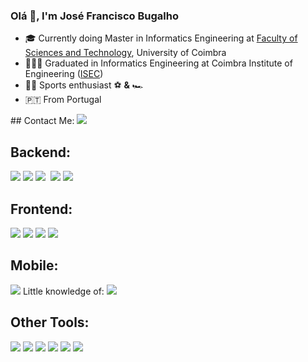 ### Olá 👋, I'm José Francisco Bugalho 

<!--
**FranciscoBugalho/FranciscoBugalho** is a ✨ _special_ ✨ repository because its `README.md` (this file) appears on your GitHub profile.
-->

- 🎓 Currently doing Master in Informatics Engineering at [Faculty of Sciences and Technology](https://www.uc.pt/en/fctuc), University of Coimbra
- 👨🏽‍🎓 Graduated in Informatics Engineering at Coimbra Institute of Engineering ([ISEC](https://www.isec.pt/EN/))
- 🚴‍♂️ Sports enthusiast ⚽ **&** 🏎️
- :portugal: From Portugal 

<div>
  ## Contact Me: <a href="https://www.linkedin.com/in/jos%C3%A9-francisco-bugalho-14137319a/" target="_blank"><img src="https://img.shields.io/badge/-LinkedIn-%230077B5?style=for-the-badge&logo=linkedin&logoColor=white" target="_blank"></a>
</div>

<div>

  ## Backend:
  <img src="https://img.shields.io/badge/Java-ED8B00?style=for-the-badge&logo=java&logoColor=white"> <img src="https://img.shields.io/badge/C-00599C?style=for-the-badge&logo=c&logoColor=white"> <img src="https://img.shields.io/badge/C%2B%2B-00599C?style=for-the-badge&logo=c%2B%2B&logoColor=white"> <img sec="https://img.shields.io/badge/Python-14354C?style=for-the-badge&logo=python&logoColor=white"> <img src="https://img.shields.io/badge/PHP-777BB4?style=for-the-badge&logo=php&logoColor=white"> <img src="https://img.shields.io/badge/Django-092E20?style=for-the-badge&logo=django&logoColor=white">
  
  ## Frontend:
  <img src="https://img.shields.io/badge/React-20232A?style=for-the-badge&logo=react&logoColor=61DAFB"> <img src="https://img.shields.io/badge/JavaScript-F7DF1E?style=for-the-badge&logo=javascript&logoColor=black"> <img src="https://img.shields.io/badge/HTML5-E34F26?style=for-the-badge&logo=html5&logoColor=white"> <img src="https://img.shields.io/badge/CSS3-1572B6?style=for-the-badge&logo=css3&logoColor=white"> 
  
  ## Mobile:
  <img src="https://img.shields.io/badge/Kotlin-0095D5?&style=for-the-badge&logo=kotlin&logoColor=white"> Little knowledge of: <img src="https://img.shields.io/badge/Flutter-02569B?style=for-the-badge&logo=flutter&logoColor=white">
  
  ## Other Tools:
  <img src="https://img.shields.io/badge/MySQL-00000F?style=for-the-badge&logo=mysql&logoColor=white"> <img src="https://img.shields.io/badge/PostgreSQL-316192?style=for-the-badge&logo=postgresql&logoColor=white"> <img src="https://img.shields.io/badge/MongoDB-4EA94B?style=for-the-badge&logo=mongodb&logoColor=white"> <img src="https://img.shields.io/badge/Amazon_AWS-232F3E?style=for-the-badge&logo=amazon-aws&logoColor=white"> <img src="https://img.shields.io/badge/Unity-100000?style=for-the-badge&logo=unity&logoColor=white"> <img src="https://img.shields.io/badge/Lua-2C2D72?style=for-the-badge&logo=lua&logoColor=white">
</div>
